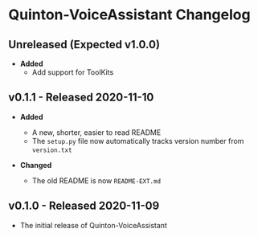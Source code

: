 # Quinton-VoiceAssistant Changelog

## Unreleased (Expected v1.0.0)

* **Added**
  * Add support for ToolKits

## v0.1.1 - Released 2020-11-10

* **Added**
  * A new, shorter, easier to read README
  * The `setup.py` file now automatically tracks version number from `version.txt`

* **Changed**
  * The old README is now `README-EXT.md`

## v0.1.0 - Released 2020-11-09

* The initial release of Quinton-VoiceAssistant
